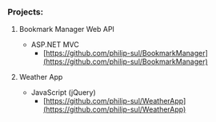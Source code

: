 ### Projects:

1. Bookmark Manager Web API
   * ASP.NET MVC
     * [https://github.com/philip-sul/BookmarkManager](https://github.com/philip-sul/BookmarkManager)

2. Weather App
   * JavaScript (jQuery)
     * [https://github.com/philip-sul/WeatherApp](https://github.com/philip-sul/WeatherApp)
